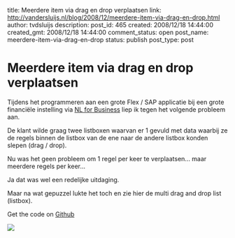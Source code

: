 title: Meerdere item via drag en drop verplaatsen
link: http://vandersluijs.nl/blog/2008/12/meerdere-item-via-drag-en-drop.html
author: tvdsluijs
description: 
post_id: 465
created: 2008/12/18 14:44:00
created_gmt: 2008/12/18 14:44:00
comment_status: open
post_name: meerdere-item-via-drag-en-drop
status: publish
post_type: post

# Meerdere item via drag en drop verplaatsen

Tijdens het programmeren aan een grote Flex / SAP applicatie bij een grote financiële instelling via [NL for Business](http://www.nl4b.com/) liep ik tegen het volgende probleem aan.  
  
De klant wilde graag twee listboxen waarvan er 1 gevuld met data waarbij ze de regels binnen de listbox van de ene naar de andere listbox konden slepen (drag / drop).  
  
Nu was het geen probleem om 1 regel per keer te verplaatsen... maar meerdere regels per keer...  
  
  
Ja dat was wel een redelijke uitdaging.  
  
Maar na wat gepuzzel lukte het toch en zie hier de multi drag and drop list (listbox).  
  
  
  
Get the code on [Github](https://github.com/tvdsluijs/Flex-drag-drop-multiple-items-Listbox-part-1/tree/)  
  
  
![](https://www.paypalobjects.com/en_US/i/scr/pixel.gif)